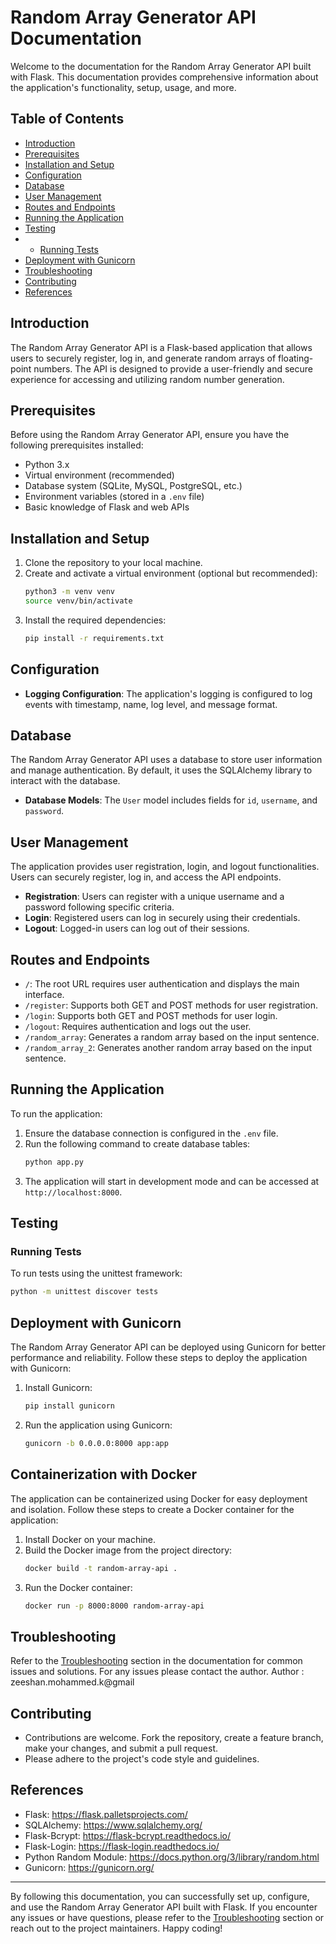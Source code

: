 # Random Array Generator API Documentation

Welcome to the documentation for the Random Array Generator API built with Flask. This documentation provides comprehensive information about the application's functionality, setup, usage, and more.

## Table of Contents

- [Introduction](#introduction)
- [Prerequisites](#prerequisites)
- [Installation and Setup](#installation-and-setup)
- [Configuration](#configuration)
- [Database](#database)
- [User Management](#user-management)
- [Routes and Endpoints](#routes-and-endpoints)
- [Running the Application](#running-the-application)
- [Testing](#testing)
- - [Running Tests](#running-tests)
- [Deployment with Gunicorn](#deployment-with-gunicorn)
- [Troubleshooting](#troubleshooting)
- [Contributing](#contributing)
- [References](#references)

## Introduction

The Random Array Generator API is a Flask-based application that allows users to securely register, log in, and generate random arrays of floating-point numbers. The API is designed to provide a user-friendly and secure experience for accessing and utilizing random number generation.

## Prerequisites

Before using the Random Array Generator API, ensure you have the following prerequisites installed:

- Python 3.x
- Virtual environment (recommended)
- Database system (SQLite, MySQL, PostgreSQL, etc.)
- Environment variables (stored in a `.env` file)
- Basic knowledge of Flask and web APIs

## Installation and Setup

1. Clone the repository to your local machine.
2. Create and activate a virtual environment (optional but recommended):
   ```bash
   python3 -m venv venv
   source venv/bin/activate
   ```
3. Install the required dependencies:
   ```bash
   pip install -r requirements.txt
   ```

## Configuration

- **Logging Configuration**: The application's logging is configured to log events with timestamp, name, log level, and message format.

## Database

The Random Array Generator API uses a database to store user information and manage authentication. By default, it uses the SQLAlchemy library to interact with the database.

- **Database Models**: The `User` model includes fields for `id`, `username`, and `password`.

## User Management

The application provides user registration, login, and logout functionalities. Users can securely register, log in, and access the API endpoints.

- **Registration**: Users can register with a unique username and a password following specific criteria.
- **Login**: Registered users can log in securely using their credentials.
- **Logout**: Logged-in users can log out of their sessions.

## Routes and Endpoints

- `/`: The root URL requires user authentication and displays the main interface.
- `/register`: Supports both GET and POST methods for user registration.
- `/login`: Supports both GET and POST methods for user login.
- `/logout`: Requires authentication and logs out the user.
- `/random_array`: Generates a random array based on the input sentence.
- `/random_array_2`: Generates another random array based on the input sentence.

## Running the Application

To run the application:

1. Ensure the database connection is configured in the `.env` file.
2. Run the following command to create database tables:
   ```bash
   python app.py
   ```
3. The application will start in development mode and can be accessed at `http://localhost:8000`.

## Testing

### Running Tests

To run tests using the unittest framework:

```bash
python -m unittest discover tests
```

## Deployment with Gunicorn

The Random Array Generator API can be deployed using Gunicorn for better performance and reliability. Follow these steps to deploy the application with Gunicorn:

1. Install Gunicorn:
   ```bash
   pip install gunicorn
   ```
2. Run the application using Gunicorn:
   ```bash
   gunicorn -b 0.0.0.0:8000 app:app
   ```

## Containerization with Docker

The application can be containerized using Docker for easy deployment and isolation. Follow these steps to create a Docker container for the application:

1. Install Docker on your machine.
2. Build the Docker image from the project directory:
   ```bash
   docker build -t random-array-api .
   ```
3. Run the Docker container:
   ```bash
   docker run -p 8000:8000 random-array-api
   ```

## Troubleshooting

Refer to the [Troubleshooting](#troubleshooting) section in the documentation for common issues and solutions.
For any issues please contact the author.
Author : zeeshan.mohammed.k@gmail

## Contributing

- Contributions are welcome. Fork the repository, create a feature branch, make your changes, and submit a pull request.
- Please adhere to the project's code style and guidelines.

## References

- Flask: https://flask.palletsprojects.com/
- SQLAlchemy: https://www.sqlalchemy.org/
- Flask-Bcrypt: https://flask-bcrypt.readthedocs.io/
- Flask-Login: https://flask-login.readthedocs.io/
- Python Random Module: https://docs.python.org/3/library/random.html
- Gunicorn: https://gunicorn.org/

---

By following this documentation, you can successfully set up, configure, and use the Random Array Generator API built with Flask. If you encounter any issues or have questions, please refer to the [Troubleshooting](#troubleshooting) section or reach out to the project maintainers. Happy coding!